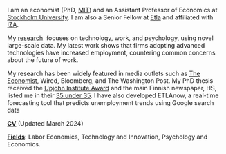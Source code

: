 I am an economist (PhD, [MIT](https://economics.mit.edu/)) and an Assistant Professor of Economics at [Stockholm University](https://www.su.se/department-of-economics/). I am also a Senior Fellow at [Etla](https://www.etla.fi/en/) and affiliated with [IZA](https://www.iza.org/).

My [research](/#workingpapers)  focuses on technology, work, and psychology, using novel large-scale data. My latest work shows that firms adopting advanced technologies have increased employment, countering common concerns about the future of work.

My research has been widely featured in media outlets such as [The Economist](https://www.economist.com/finance-and-economics/2022/01/22/economists-are-revising-their-views-on-robots-and-jobs), Wired, Bloomberg, and The Washington Post. My PhD thesis received the [Upjohn Institute Award](https://www.upjohn.org/2022-Dissertation-Awardees) and the main Finnish newspaper, HS, listed me in their [35 under 35](https://www.hs.fi/visio/art-2000007825436.html). I have also developed ETLAnow, a real-time forecasting tool that predicts unemployment trends using Google search data

__[CV](/pdf/Tuhkuri_CV.pdf)__ (Updated March 2024)

__[Fields]()__: Labor Economics, Technology and Innovation, Psychology and Economics.